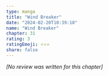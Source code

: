 ```yaml
---
type: manga
title: "Wind Breaker"
date: "2024-02-20T10:39:10"
name: "Wind Breaker"
chapter: 31
rating: 3
ratingEmoji: ⭐️⭐️⭐️
share: false
---
```


*[No review was written for this chapter]*
